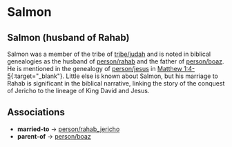# Salmon
## Salmon (husband of Rahab)
Salmon was a member of the tribe of [tribe/judah](tribe/judah/) and is noted in biblical genealogies as the husband of [person/rahab](person/rahab/) and the father of [person/boaz](person/boaz/). He is mentioned in the genealogy of [person/jesus](person/jesus/) in [Matthew 1:4-5](https://biblehub.com/context/matthew/1.htm){:target="_blank"}.
Little else is known about Salmon, but his marriage to Rahab is significant in the biblical narrative, linking the story of the conquest of Jericho to the lineage of King David and Jesus.


## Associations
- **married-to** → [person/rahab_jericho](person/rahab_jericho/)
- **parent-of** → [person/boaz](person/boaz/)
